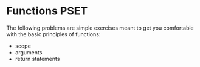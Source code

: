 
# Functions PSET

The following problems are simple exercises meant to get you comfortable with the basic principles of functions:

* scope
* arguments
* return statements

